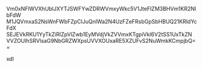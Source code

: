 Vm0xNFlWVXhUblJXYTJSWFYwZDRWVmxyWkc5V1JteFlZM3BHVm1KR2NIbFdW
M1JQVmxaS2NsWnFWbFZpClJuQnlWa2N4UzFZeFRsbGpSbHBUQ21KRldYcFdX
SEJEVkRKU1YyTkZiRlZpVlZwb1EyMVdjVkZVVmxKTgpiVkl6V2tSS1UxTkZN
VVZOUlhSRVlsaG9NbGRZWXpsUVVXOUxaRE5XZUFvS2NuWmkKCmpjbQ==

xdl